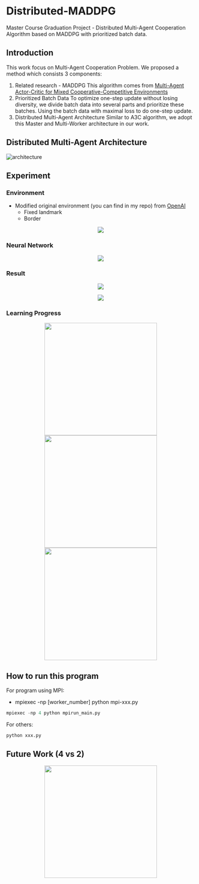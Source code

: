 # Distributed-MADDPG
Master Course Graduation Project - Distributed Multi-Agent Cooperation Algorithm based on MADDPG with prioritized batch data.
## Introduction
This work focus on Multi-Agent Cooperation Problem. We proposed a method which consists 3 components:
1. Related research - MADDPG
This algorithm comes from [Multi-Agent Actor-Critic for Mixed Cooperative-Competitive Environments](https://arxiv.org/pdf/1706.02275.pdf)
2. Prioritized Batch Data
To optimize one-step update without losing diversity, we divide batch data into several parts and prioritize these batches. Using the batch data with maximal loss to do one-step update.
3. Distributed Multi-Agent Architecture
Similar to A3C algorithm, we adopt this Master and Multi-Worker architecture in our work.

## Distributed Multi-Agent Architecture
![architecture](https://github.com/namidairo777/Distributed-MADDPG/blob/master/imgs/architecture.png)

## Experiment
### Environment
- Modified original environment (you can find in my repo) from [OpenAI](https://github.com/openai/multiagent-particle-envs)
	- Fixed landmark
	- Border
<p align="center">
  <img src="https://github.com/namidairo777/Distributed-MADDPG/blob/master/imgs/env.png">
</p>

### Neural Network
<p align="center">
  <img src="https://github.com/namidairo777/Distributed-MADDPG/blob/master/imgs/network.png">
</p>

### Result 
<p align="center">
  <img src="https://github.com/namidairo777/Distributed-MADDPG/blob/master/imgs/result_curve.png">
</p>
<p align="center">
  <img src="https://github.com/namidairo777/Distributed-MADDPG/blob/master/imgs/result_table.png">
</p>

### Learning Progress
<p align="center">
  <img width="300" src="https://github.com/namidairo777/Distributed-MADDPG/blob/master/imgs/ddpg_slow_gif.gif">
  <img width="300" src="https://github.com/namidairo777/Distributed-MADDPG/blob/master/imgs/maddpg_slow_gif.gif">
  <img width="300" src="https://github.com/namidairo777/Distributed-MADDPG/blob/master/imgs/proposed_slow_gif.gif">
</p>

## How to run this program
For program using MPI:
- mpiexec -np [worker_number] python mpi-xxx.py
```python
mpiexec -np 4 python mpirun_main.py
```
For others:
```python
python xxx.py
```

## Future Work (4 vs 2)
<p align="center">
  <img width="300" src="https://github.com/namidairo777/Distributed-MADDPG/blob/master/imgs/4vs2_slow_gif.gif">
</p>